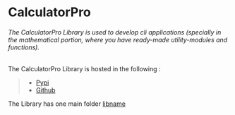 # CalculatorPro

###### The CalculatorPro Library is used to develop cli applications (specially in the mathematical portion, where you have ready-made utility-modules and functions). 

The CalculatorPro Library is hosted in the following : 
> - [Pypi](https://pypi.org/project/CalculatorPro/)
> - [Github](https://github.com/codechamp2006/Calculator)

The Library has one main folder [libname](base-folder/libname)


